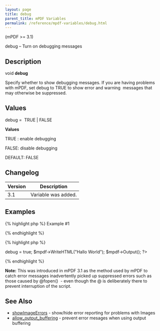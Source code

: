```yaml
---
layout: page
title: debug
parent_title: mPDF Variables
permalink: /reference/mpdf-variables/debug.html
---
```


<div id="bpmbook" class="bpmbook" style="direction:ltr;">
<div class="topic_user_field">
<div id="U0">
<p>(mPDF &gt;= 3.1)</p>
<p>debug – Turn on debugging messages</p>
<h2>Description</h2>

<div class="alert alert-info" role="alert">void <b>debug</b></div>
<p>Specify whether to show debugging messages. If you are having problems with mPDF, set <span class="parameter">debug</span> to TRUE to show error and warning&nbsp; messages that may otherwise be suppressed.</p>
<h2>Values</h2>
<p class="manual_param_dt"><span class="parameter">debug</span> =&nbsp; <span class="smallblock">TRUE </span>| <span class="smallblock">FALSE</span></p>
<p class="manual_param_dd"><b>Values</b>

<span class="smallblock">TRUE </span>: enable debugging

<span class="smallblock">FALSE</span>: disable debugging

<span class="smallblock">DEFAULT</span>: <span class="smallblock">FALSE</span></p>
<h2>Changelog</h2>
<table class="bpmTopic"> <thead>
<tr> <th>Version</th><th>Description</th> </tr>
</thead> <tbody>
<tr>
<td>3.1</td>
<td>Variable was added.</td>
</tr>
</tbody> </table>
<h2>Examples</h2>

{% highlight php %}
Example #1

{% endhighlight %}

{% highlight php %}
<?php

<?php

include("../mpdf.php");

$mpdf=new mPDF();

$mpdf->debug = true;

$mpdf->WriteHTML("Hallo World");

$mpdf->Output();

?>
{% endhighlight %}

<div class="alert alert-info" role="alert"><b>Note:</b> This was introduced in mPDF 3.1 as the method used by mPDF to catch error messages inadvertently picked up suppressed errors such as those caused by @fopen()&nbsp; - even though the @ is deliberately there to prevent interruption of the script.</div>
<h2>See Also</h2>
<ul>
<li class="manual_boxlist"><a href="/reference/mpdf-variables/showimageerrors.html">showImageErrors</a> - show/hide error reporting for problems with Images</li>
<li class="manual_boxlist"><a href="/reference/mpdf-variables/allow-output-buffering.html">allow_output_buffering</a> - prevent error mesages when using output buffering</li>
</ul>
<p>&nbsp;</p>
</div>
</div>

